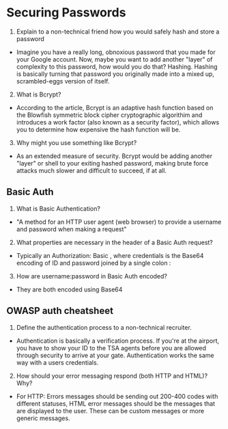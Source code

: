 # Securing Passwords

1. Explain to a non-technical friend how you would safely hash and store a password

* Imagine you have a really long, obnoxious password that you made for your Google account. Now, maybe you want to add another "layer" of complexity to this password, how would you do that? Hashing. Hashing is basically turning that password you originally made into a mixed up, scrambled-eggs version of itself. 

2. What is Bcrypt?

* According to the article, Bcrypt is an adaptive hash function based on the Blowfish symmetric block cipher cryptographic algorithim and introduces a work factor (also known as a security factor), which allows you to determine how expensive the hash function will be.

3. Why might you use something like Bcrypt?

* As an extended measure of security. Bcrypt would be adding another "layer" or shell to your exiting hashed password, making brute force attacks much slower and difficult to succeed, if at all.

## Basic Auth

1. What is Basic Authentication?

* "A method for an HTTP user agent (web browser) to provide a username and password when making a request"

2. What properties are necessary in the header of a Basic Auth request?

* Typically an Authorization: Basic <credentials>, where credentials is the Base64 encoding of ID and password joined by a single colon :

3. How are username:password in Basic Auth encoded?

* They are both encoded using Base64

## OWASP auth cheatsheet

1. Define the authentication process to a non-technical recruiter.

* Authentication is basically a verification process. If you're at the airport, you have to show your ID to the TSA agents before you are allowed through security to arrive at your gate. Authentication works the same way with a users credentials.

2. How should your error messaging respond (both HTTP and HTML)? Why?

* For HTTP: Errors messages should be sending out 200-400 codes with different statuses, HTML error messages should be the messages that are displayed to the user. These can be custom messages or more generic messages.
